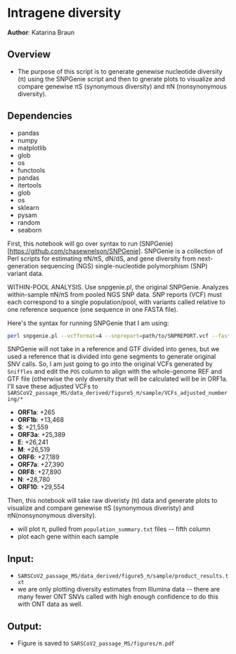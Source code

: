 # Intragene diversity 
  
**Author**: Katarina Braun 

## Overview
- The purpose of this script is to generate genewise nucleotide diversity (π) using the SNPGenie script and then to gnerate plots to visualize and compare genewise πS (synonymous diversity) and πN (nonsynonymous diversity). 

## Dependencies 
- pandas
- numpy
- matplotlib
- glob
- os
- functools
- pandas
- itertools
- glob
- os
- sklearn 
- pysam
- random 
- seaborn 

First, this notebook will go over syntax to run (SNPGenie)[https://github.com/chasewnelson/SNPGenie]. SNPGenie is a collection of Perl scripts for estimating πN/πS, dN/dS, and gene diversity from next-generation sequencing (NGS) single-nucleotide polymorphism (SNP) variant data. 

WITHIN-POOL ANALYSIS. Use snpgenie.pl, the original SNPGenie. Analyzes within-sample πN/πS from pooled NGS SNP data. SNP reports (VCF) must each correspond to a single population/pool, with variants called relative to one reference sequence (one sequence in one FASTA file).

Here's the syntax for running SNPGenie that I am using: 

```bash
perl snpgenie.pl --vcfformat=4 --snpreport=path/to/SNPREPORT.vcf --fastafile=path/to/ref.fasta --gtffile=/path/to/GTF.gtf

```

SNPGenie will not take in a reference and GTF divided into genes, but we used a reference that is divided into gene segments to generate original SNV calls. So, I am just going to go into the original VCFs generated by `Sniffles` and edit the `POS` column to align with the whole-genome REF and GTF file (otherwise the only diversity that will be calculated will be in ORF1a. I'll save these adjusted VCFs to `SARSCoV2_passage_MS/data_derived/figure5_π/sample/VCFs_adjusted_numbering/*`

- **ORF1a**: +265    
- **ORF1b**: +13,468  
- **S**: +21,559  
- **ORF3a**: +25,389  
- **E**: +26,241  
- **M**: +26,519  
- **ORF6**: +27,189  
- **ORF7a**: +27,390  
- **ORF8**: +27,890  
- **N**: +28,780  
- **ORF10**: +29,554

Then, this notebook will take raw diveristy (π) data and generate plots to visualize and compare genewise πS (synonymous diveristy) and πN(nonsynonymous diversity). 
- will plot π, pulled from `population_summary.txt` files -- fifth column 
- plot each gene within each sample

## Input: 

- `SARSCoV2_passage_MS/data_derived/figure5_π/sample/product_results.txt`
- we are only plotting diversity estimates from Illumina data -- there are many fewer ONT SNVs called with high enough confidence to do this with ONT data as well. 


## Output:  

- Figure is saved to `SARSCoV2_passage_MS/figures/π.pdf`